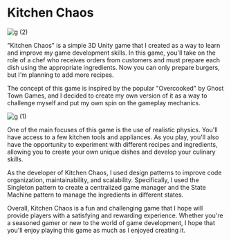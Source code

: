 # Kitchen Chaos

![g (2)](https://user-images.githubusercontent.com/113022023/222715863-5e282c47-1900-4224-ae03-a30d73455cf7.gif)

"Kitchen Chaos" is a simple 3D Unity game that I created as a way to learn and improve my game development skills. In this game, you'll take on the role of a chef who receives orders from customers and must prepare each dish using the appropriate ingredients. Now you can only prepare burgers, but I'm planning to add more recipes.

The concept of this game is inspired by the popular "Overcooked" by Ghost Town Games, and I decided to create my own version of it as a way to challenge myself and put my own spin on the gameplay mechanics.

![g (1)](https://user-images.githubusercontent.com/113022023/222715944-a035b7ca-06b1-47e5-b826-495b40a657b0.gif)

One of the main focuses of this game is the use of realistic physics. You'll have access to a few kitchen tools and appliances. As you play, you'll also have the opportunity to experiment with different recipes and ingredients, allowing you to create your own unique dishes and develop your culinary skills.

As the developer of Kitchen Chaos, I used design patterns to improve code organization, maintainability, and scalability. Specifically, I used the Singleton pattern to create a centralized game manager and the State Machine pattern to manage the ingredients in different states.

Overall, Kitchen Chaos is a fun and challenging game that I hope will provide players with a satisfying and rewarding experience. Whether you're a seasoned gamer or new to the world of game development, I hope that you'll enjoy playing this game as much as I enjoyed creating it.

